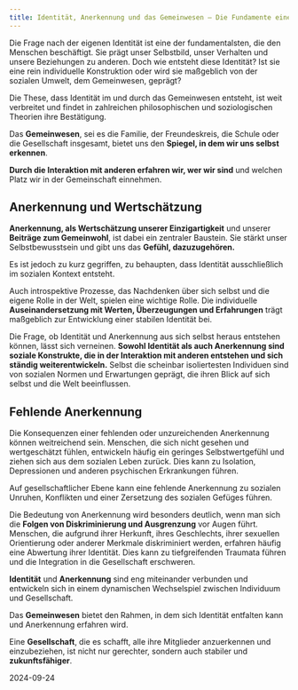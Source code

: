 ```yaml
---
title: Identität, Anerkennung und das Gemeinwesen — Die Fundamente einer funktionierenden Gesellschaft
---
```

Die Frage nach der eigenen Identität ist eine der fundamentalsten, die den Menschen beschäftigt. Sie prägt unser Selbstbild, unser Verhalten und unsere Beziehungen zu anderen. Doch wie entsteht diese Identität? Ist sie eine rein individuelle Konstruktion oder wird sie maßgeblich von der sozialen Umwelt, dem Gemeinwesen, geprägt?

Die These, dass Identität im und durch das Gemeinwesen entsteht, ist weit verbreitet und findet in zahlreichen philosophischen und soziologischen Theorien ihre Bestätigung. 

Das **Gemeinwesen**, sei es die Familie, der Freundeskreis, die Schule oder die Gesellschaft insgesamt, bietet uns den **Spiegel, in dem wir uns selbst erkennen**. 

**Durch die Interaktion mit anderen erfahren wir, wer wir sind** und welchen Platz wir in der Gemeinschaft einnehmen. 

## Anerkennung und Wertschätzung 

**Anerkennung, als Wertschätzung unserer Einzigartigkeit** und unserer **Beiträge zum Gemeinwohl**, ist dabei ein zentraler Baustein. Sie stärkt unser Selbstbewusstsein und gibt uns das **Gefühl, dazuzugehören.**

Es ist jedoch zu kurz gegriffen, zu behaupten, dass Identität ausschließlich im sozialen Kontext entsteht. 

Auch introspektive Prozesse, das Nachdenken über sich selbst und die eigene Rolle in der Welt, spielen eine wichtige Rolle. Die individuelle **Auseinandersetzung mit Werten, Überzeugungen und Erfahrungen** trägt maßgeblich zur Entwicklung einer stabilen Identität bei.

Die Frage, ob Identität und Anerkennung aus sich selbst heraus entstehen können, lässt sich verneinen. **Sowohl Identität als auch Anerkennung sind soziale Konstrukte, die in der Interaktion mit anderen entstehen und sich ständig weiterentwickeln.** Selbst die scheinbar isoliertesten Individuen sind von sozialen Normen und Erwartungen geprägt, die ihren Blick auf sich selbst und die Welt beeinflussen.

## Fehlende Anerkennung 

Die Konsequenzen einer fehlenden oder unzureichenden Anerkennung können weitreichend sein. Menschen, die sich nicht gesehen und wertgeschätzt fühlen, entwickeln häufig ein geringes Selbstwertgefühl und ziehen sich aus dem sozialen Leben zurück. Dies kann zu Isolation, Depressionen und anderen psychischen Erkrankungen führen. 

Auf gesellschaftlicher Ebene kann eine fehlende Anerkennung zu sozialen Unruhen, Konflikten und einer Zersetzung des sozialen Gefüges führen.

Die Bedeutung von Anerkennung wird besonders deutlich, wenn man sich die **Folgen von Diskriminierung und Ausgrenzung** vor Augen führt. Menschen, die aufgrund ihrer Herkunft, ihres Geschlechts, ihrer sexuellen Orientierung oder anderer Merkmale diskriminiert werden, erfahren häufig eine Abwertung ihrer Identität. Dies kann zu tiefgreifenden Traumata führen und die Integration in die Gesellschaft erschweren.

**Identität** und **Anerkennung** sind eng miteinander verbunden und entwickeln sich in einem dynamischen Wechselspiel zwischen Individuum und Gesellschaft. 

Das **Gemeinwesen** bietet den Rahmen, in dem sich Identität entfalten kann und Anerkennung erfahren wird. 

Eine **Gesellschaft**, die es schafft, alle ihre Mitglieder anzuerkennen und einzubeziehen, ist nicht nur gerechter, sondern auch stabiler und **zukunftsfähiger**.

2024-09-24